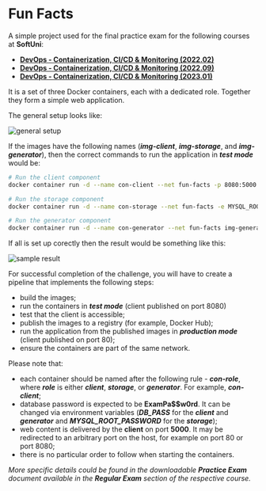 # Fun Facts
A simple project used for the final practice exam for the following courses at **SoftUni**:
 - [**DevOps - Containerization, CI/CD & Monitoring (2022.02)**](https://softuni.bg/trainings/3670/devops-containerization-ci-cd-monitoring-february-2022)
 - [**DevOps - Containerization, CI/CD & Monitoring (2022.09)**](https://softuni.bg/trainings/3888/devops-containerization-ci-cd-monitoring-september-2022) 
 - [**DevOps - Containerization, CI/CD & Monitoring (2023.01)**](https://softuni.bg/trainings/4036/devops-containerization-ci-cd-monitoring-january-2023)

It is a set of three Docker containers, each with a dedicated role. Together they form a simple web application. 

The general setup looks like:

![general setup](setup.png)

If the images have the following names (***img-client***, ***img-storage***, and ***img-generator***), then the correct commands to run the application in ***test mode*** would be:

```bash
# Run the client component
docker container run -d --name con-client --net fun-facts -p 8080:5000 img-client

# Run the storage component
docker container run -d --name con-storage --net fun-facts -e MYSQL_ROOT_PASSWORD='ExamPa$$w0rd' img-storage

# Run the generator component
docker container run -d --name con-generator --net fun-facts img-generator

```

If all is set up corectly then the result would be something like this:

![sample result](result.png)

For successful completion of the challenge, you will have to create a pipeline that implements the following steps:
 - build the images;
 - run the containers in ***test mode*** (client published on port 8080)
 - test that the client is accessible;
 - publish the images to a registry (for example, Docker Hub);
 - run the application from the published images in ***production mode*** (client published on port 80);
 - ensure the containers are part of the same network.

Please note that:
 - each container should be named after the following rule - ***con-role***, where ***role*** is either ***client***, ***storage***, or ***generator***. For example, ***con-client***;
 - database password is expected to be **ExamPa$$w0rd**. It can be changed via environment variables (***DB_PASS*** for the ***client*** and ***generator*** and ***MYSQL_ROOT_PASSWORD*** for the ***storage***);
 - web content is delivered by the **client** on port **5000**. It may be redirected to an arbitrary port on the host, for example on port 80 or port 8080;
 - there is no particular order to follow when starting the containers.

*More specific details could be found in the downloadable **Practice Exam** document available in the **Regular Exam** section of the respective course.*
